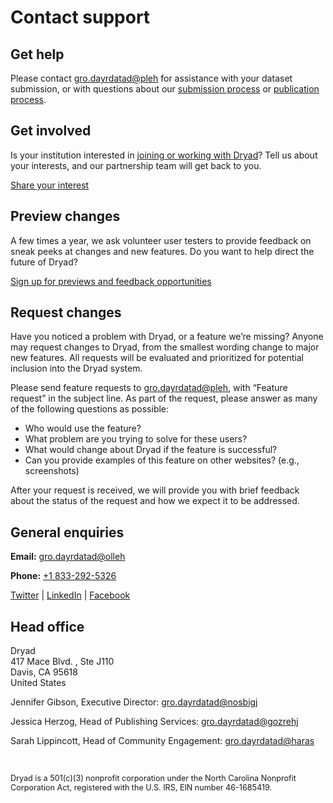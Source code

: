 <h1>Contact support</h1>

## Get help

Please contact <a class="emailr" href="mailto:dev@null">gro.dayrdatad@pleh</a> for assistance with your dataset submission, or with questions about our [submission process](/stash/submission_process) or [publication process](/stash/process).

## Get involved

Is your institution interested in [joining or working with Dryad](/stash/join_us)? Tell us about your interests, and our partnership team will get back to you.

<a href="/stash/interested" class="o-link__buttonlink">Share your interest</a> 

## Preview changes

A few times a year, we ask volunteer user testers to provide feedback on sneak peeks at changes and new features. Do you want to help direct the future of Dryad?

<a href="/stash/feedback?m=4&l=contact" class="o-link__buttonlink">Sign up for previews and feedback opportunities</a>

## Request changes

Have you noticed a problem with Dryad, or a feature we’re missing? Anyone may request changes to Dryad, from the smallest wording change to major new features. All requests will be evaluated and prioritized for potential inclusion into the Dryad system.

Please send feature requests to <a class="emailr" href="mailto:dev@null?subject=Feature request">gro.dayrdatad@pleh</a>, with “Feature request” in the subject line. As part of the request, please answer as many of the following questions as possible:

 - Who would use the feature?
 - What problem are you trying to solve for these users?
 - What would change about Dryad if the feature is successful?
 - Can you provide examples of this feature on other websites? (e.g., screenshots)

After your request is received, we will provide you with brief feedback about the status of the request and how we expect it to be addressed.


## General enquiries

<p><strong>Email:</strong> <a class="emailr" href="mailto:dev@null">gro.dayrdatad@olleh</a></p>
<p><strong>Phone:</strong> <a href="tel:+18332925326">+1 833-292-5326</a></p>
<p><a href="https://twitter.com/datadryad">Twitter</a> | <a href="https://www.linkedin.com/company/datadryad/">LinkedIn</a> | <a href="https://www.facebook.com/profile.php?id=100075926210112">Facebook</a></p>

## Head office

<p>Dryad<br>
417 Mace Blvd. , Ste J110<br>
Davis, CA 95618<br>
United States</p>
<p>Jennifer Gibson, Executive Director: <a class="emailr" href="mailto:dev@null">gro.dayrdatad@nosbigj</a></p>
<p>Jessica Herzog, Head of Publishing Services: <a class="emailr" href="mailto:dev@null">gro.dayrdatad@gozrehj</a></p>
<p>Sarah Lippincott, Head of Community Engagement: <a class="emailr" href="mailto:dev@null">gro.dayrdatad@haras</a></p>
<br>
<p style="font-size: .9em;">Dryad is a 501(c)(3) nonprofit corporation under the North Carolina Nonprofit Corporation Act, registered with the U.S. IRS, EIN number 46-1685419.</p>